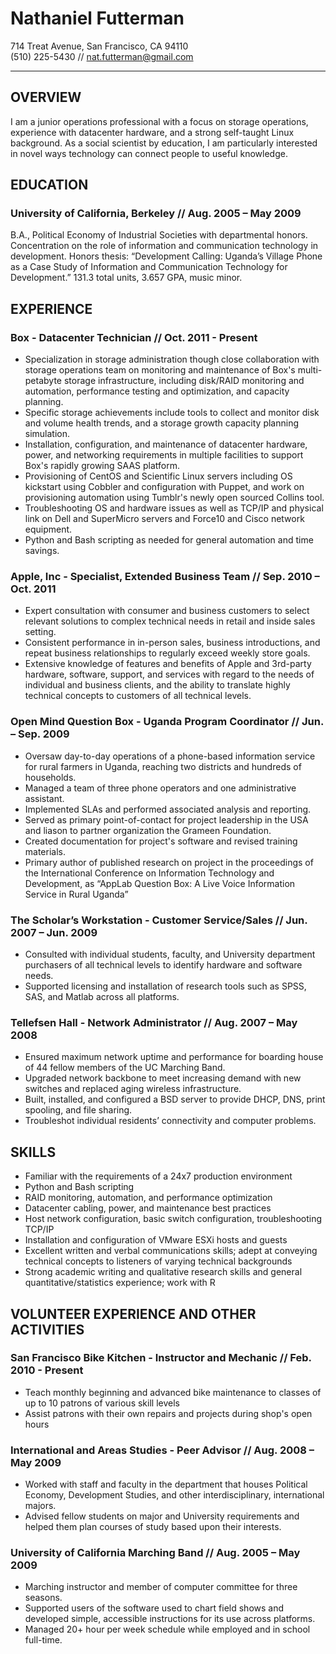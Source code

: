 Nathaniel Futterman
===================
714 Treat Avenue, San Francisco, CA 94110  
(510) 225-5430 // nat.futterman@gmail.com
_________________________________________

OVERVIEW
--------

I am a junior operations professional with a focus on storage operations,
experience with datacenter hardware, and a strong self-taught Linux background. 
As a social scientist by education, I am particularly interested in novel ways 
technology can connect people to useful knowledge.


EDUCATION	
---------

### University of California, Berkeley // Aug. 2005 – May 2009  

B.A., Political Economy of Industrial Societies with departmental honors. 
Concentration on the role of information and communication technology in 
development. Honors thesis: “Development Calling: Uganda’s Village Phone as a 
Case Study of Information and Communication Technology for Development.” 
131.3 total units, 3.657 GPA, music minor.


EXPERIENCE
----------

### Box - Datacenter Technician // Oct. 2011 - Present

* Specialization in storage administration though close collaboration with 
  storage operations team on monitoring and maintenance of Box's multi-petabyte 
  storage infrastructure, including disk/RAID monitoring and automation, 
  performance testing and optimization, and capacity planning.
* Specific storage achievements include tools to collect and monitor disk and 
  volume health trends, and a storage growth capacity planning simulation.
* Installation, configuration, and maintenance of datacenter hardware, power, 
  and networking requirements in multiple facilities to support Box's rapidly 
  growing SAAS platform.
* Provisioning of CentOS and Scientific Linux servers including OS kickstart 
  using Cobbler and configuration with Puppet, and work on provisioning 
  automation using Tumblr's newly open sourced Collins tool.
* Troubleshooting OS and hardware issues as well as TCP/IP and physical link on 
  Dell and SuperMicro servers and Force10 and Cisco network equipment.
* Python and Bash scripting as needed for general automation and time savings.

### Apple, Inc - Specialist, Extended Business Team	// Sep. 2010 – Oct. 2011

* Expert consultation with consumer and business customers to select relevant 
  solutions to complex technical needs in retail and inside sales setting.
* Consistent performance in in-person sales, business introductions, and repeat 
  business relationships to regularly exceed weekly store goals.
* Extensive knowledge of features and benefits of Apple and 3rd-party hardware, 
  software, support, and services with regard to the needs of individual and 
  business clients, and the ability to translate highly technical concepts to 
  customers of all technical levels.

### Open Mind Question Box - Uganda Program Coordinator	// Jun. – Sep. 2009

* Oversaw day-to-day operations of a phone-based information service for 
  rural farmers in Uganda, reaching two districts and hundreds of households.
* Managed a team of three phone operators and one administrative assistant.
* Implemented SLAs and performed associated analysis and reporting.
* Served as primary point-of-contact for project leadership in the USA and 
  liason to partner organization the Grameen Foundation.
* Created documentation for project's software and revised training materials.
* Primary author of published research on project in the proceedings of the 
  International Conference on Information Technology and Development, as 
  “AppLab Question Box: A Live Voice Information Service in Rural Uganda”

### The Scholar’s Workstation - Customer Service/Sales // Jun. 2007 – Jun. 2009

* Consulted with individual students, faculty, and University department 
  purchasers of all technical levels to identify hardware and software needs.
* Supported licensing and installation of research tools such as SPSS, SAS, and 
  Matlab across all platforms.

### Tellefsen Hall - Network Administrator // Aug. 2007 – May 2008

* Ensured maximum network uptime and performance for boarding house of 44 
  fellow members of the UC Marching Band.
* Upgraded network backbone to meet increasing demand with new switches and 
  replaced aging wireless infrastructure.
* Built, installed, and configured a BSD server to provide DHCP, DNS, print 
  spooling, and file sharing.
* Troubleshot individual residents’ connectivity and computer problems.


SKILLS
------

* Familiar with the requirements of a 24x7 production environment
* Python and Bash scripting
* RAID monitoring, automation, and performance optimization
* Datacenter cabling, power, and maintenance best practices
* Host network configuration, basic switch configuration, troubleshooting TCP/IP
* Installation and configuration of VMware ESXi hosts and guests
* Excellent written and verbal communications skills; adept at conveying
  technical concepts to listeners of varying technical backgrounds
* Strong academic writing and qualitative research skills and general 
  quantitative/statistics experience; work with R


VOLUNTEER EXPERIENCE AND OTHER ACTIVITIES
-----------------------------------------

### San Francisco Bike Kitchen - Instructor and Mechanic // Feb. 2010 - Present

* Teach monthly beginning and advanced bike maintenance to classes of up to 10
  patrons of various skill levels
* Assist patrons with their own repairs and projects during shop's open hours

### International and Areas Studies - Peer Advisor // Aug. 2008 – May 2009	

* Worked with staff and faculty in the department that houses Political Economy,
  Development Studies, and other interdisciplinary, international majors.
* Advised fellow students on major and University requirements and helped them 
  plan courses of study based upon their interests.

### University of California Marching Band // Aug. 2005 – May 2009	

* Marching instructor and member of computer committee for three seasons.
* Supported users of the software used to chart field shows and developed 
  simple, accessible instructions for its use across platforms.
* Managed 20+ hour per week schedule while employed and in school full-time.
